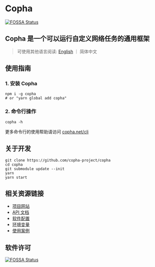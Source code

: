 # Copha
[![FOSSA Status](https://app.fossa.com/api/projects/git%2Bgithub.com%2Fcopha-project%2Fcopha.svg?type=shield)](https://app.fossa.com/projects/git%2Bgithub.com%2Fcopha-project%2Fcopha?ref=badge_shield)

## Copha 是一个可以运行自定义网络任务的通用框架

> 可使用其他语言阅读: [English](./README.md) ｜ 简体中文

## 使用指南
### 1. 安装 Copha
```
npm i -g copha
# or "yarn global add copha"
```

### 2. 命令行操作
```
copha -h
```
更多命令行的使用帮助请访问 [copha.net/cli](https://copha.net/cli)

## 关于开发

```
git clone https://github.com/copha-project/copha
cd copha
git submodule update --init
yarn
yarn start
```

## 相关资源链接
* [项目网站](https://copha.net)
* [API 文档](https://copha.net/api)
* [软件配置](https://copha.net/configure)
* [环境变量](https://copha.net/env)
* [使用案例](https://copha.net/examples)


## 软件许可
[![FOSSA Status](https://app.fossa.com/api/projects/git%2Bgithub.com%2Fcopha-project%2Fcopha.svg?type=large)](https://app.fossa.com/projects/git%2Bgithub.com%2Fcopha-project%2Fcopha?ref=badge_large)
